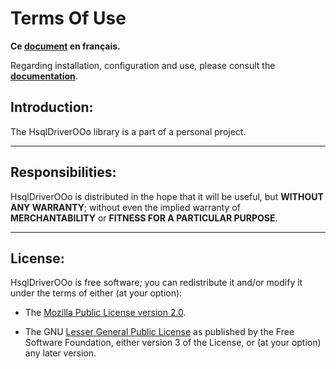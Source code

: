 # Terms Of Use

**Ce [document][1] en français.**

Regarding installation, configuration and use,
please consult the **[documentation][2]**.

## Introduction:

The HsqlDriverOOo library is a part of a personal project.

___
## Responsibilities:

HsqlDriverOOo is distributed in the hope that it will be useful,
but **WITHOUT ANY WARRANTY**; without even the implied warranty of
**MERCHANTABILITY** or **FITNESS FOR A PARTICULAR PURPOSE**.

___
## License:

HsqlDriverOOo is free software; you can redistribute it and/or
modify it under the terms of either (at your option):

- The [Mozilla Public License version 2.0][3].

- The GNU [Lesser General Public License][4] as published by the Free Software
Foundation, either version 3 of the License, or (at your option) any later version.

[1]: <https://prrvchr.github.io/HsqlDriverOOo/source/HsqlDriverOOo/registration/TermsOfUse_fr>
[2]: <https://prrvchr.github.io/HsqlDriverOOo/>
[3]: <http://mozilla.org/MPL/2.0/>
[4]: <http://www.gnu.org/licenses/lgpl-3.0.html>
